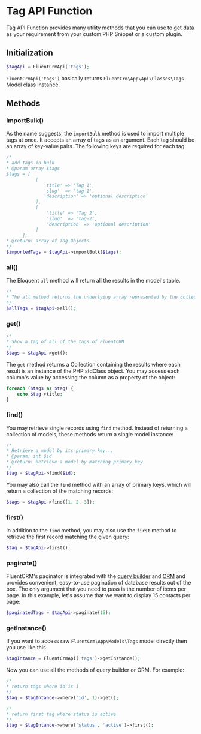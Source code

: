 # Tag API Function

Tag API Function provides many utility methods that you can use to get data as your requirement from your custom PHP Snippet or a custom plugin.

## Initialization
```php 
$tagApi = FluentCrmApi('tags');
```
`FluentCrmApi('tags')` basically returns `FluentCrm\App\Api\Classes\Tags` Model class instance.

## Methods

### importBulk()
As the name suggests, the `importBulk` method is used to import multiple tags at once. It accepts an array of tags as an argument.
Each tag should be an array of key-value pairs. The following keys are required for each tag:
```php 
/*
* add tags in bulk
* @param array $tags 
$tags = [
           [
              'title' => 'Tag 1',
              'slug'  => 'tag-1',
              'description' => 'optional description'
           ],
           [
               'title' => 'Tag 2',
               'slug'  => 'tag-2',
               'description' => 'optional description'
           ]
      ];
* @return: array of Tag Objects
*/
$importedTags = $tagApi->importBulk($tags);
```

### all()
The Eloquent `all` method will return all the results in the model's table.
```php 
/*
* The all method returns the underlying array represented by the collection of Tags
*/
$allTags = $tagApi->all();
```

### get()
```php 
/*
* Show a tag of all of the tags of FluentCRM
*/
$tags = $tagApi->get();
```
The `get` method returns a Collection containing the results where each result is an instance of the PHP stdClass object.
You may access each column's value by accessing the column as a property of the object:
```php
foreach ($tags as $tag) {
    echo $tag->title;
}
```

### find()
You may retrieve single records using `find` method. Instead of returning a collection of models, these methods return 
a single model instance:
```php 
/*
* Retrieve a model by its primary key...
* @param: int $id 
* @return: Retrieve a model by matching primary key
*/
$tag = $tagApi->find($id);
```
You may also call the `find` method with an array of primary keys, which will return a collection of the matching records:
```php
$tags = $tagApi->find([1, 2, 3]);
```
### first()
In addition to the `find` method, you may also use the `first` method to retrieve the first record matching the given query:
```php 
$tag = $tagApi->first();
```

### paginate()
FluentCRM's paginator is integrated with the [query builder](/database/query-builder/) and [ORM](/database/orm/) and provides convenient,
easy-to-use pagination of database results out of the box. The only argument that you need to pass is the number of items per page.
In this example, let's assume that we want to display 15 contacts per page:
```php 
$paginatedTags = $tagApi->paginate(15);
```

### getInstance()
If you want to access raw `FluentCrm\App\Models\Tags` model directly then you use like this
```php 
$tagIntance = FluentCrmApi('tags')->getInstance();
```
Now you can use all the methods of query builder or ORM. For example:
```php 
/*
* return tags where id is 1
*/
$tag = $tagIntance->where('id', 1)->get(); 

/*
* return first tag where status is active
*/
$tag = $tagIntance->where('status', 'active')->first(); 
```


